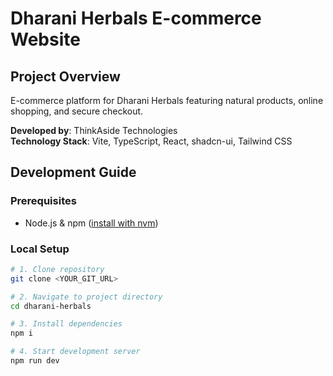 # Dharani Herbals E-commerce Website

## Project Overview
E-commerce platform for Dharani Herbals featuring natural products, online shopping, and secure checkout.

**Developed by**: ThinkAside Technologies  
**Technology Stack**: Vite, TypeScript, React, shadcn-ui, Tailwind CSS

## Development Guide

### Prerequisites
- Node.js & npm ([install with nvm](https://github.com/nvm-sh/nvm#installing-and-updating))

### Local Setup
```sh
# 1. Clone repository
git clone <YOUR_GIT_URL>

# 2. Navigate to project directory
cd dharani-herbals

# 3. Install dependencies
npm i

# 4. Start development server
npm run dev
